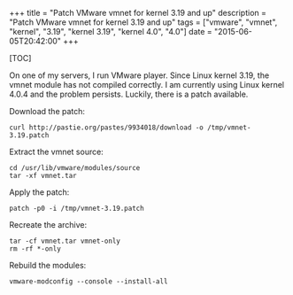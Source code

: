 +++
title = "Patch VMware vmnet for kernel 3.19 and up"
description = "Patch VMware vmnet for kernel 3.19 and up"
tags = ["vmware", "vmnet", "kernel", "3.19", "kernel 3.19", "kernel 4.0", "4.0"]
date = "2015-06-05T20:42:00"
+++

[TOC]

On one of my servers, I run VMware player. Since Linux kernel 3.19, the vmnet module has not compiled correctly. I am currently using Linux kernel 4.0.4 and the problem persists. Luckily, there is a patch available.

Download the patch:

    
    curl http://pastie.org/pastes/9934018/download -o /tmp/vmnet-3.19.patch

Extract the vmnet source:

    
    cd /usr/lib/vmware/modules/source
    tar -xf vmnet.tar

Apply the patch:

    
    patch -p0 -i /tmp/vmnet-3.19.patch

Recreate the archive:

    
    tar -cf vmnet.tar vmnet-only
    rm -rf *-only

Rebuild the modules:

    
    vmware-modconfig --console --install-all
